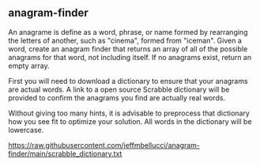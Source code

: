 ## anagram-finder


An anagrame is define as a word, phrase, or name formed by rearranging the letters of another, such as "cinema", formed from "iceman".  Given a word, create an anagram finder that returns an array of all of the possible anagrams for that word, not including itself.  If no anagrams exist, return an empty array.

First you will need to download a dictionary to ensure that your anagrams are actual words.  A link to a open source Scrabble dictionary will be provided to confirm the anagrams you find are actually real words.

Without giving too many hints, it is advisable to preprocess that dictionary how you see fit to optimize your solution. All words in the dictionary will be lowercase.

https://raw.githubusercontent.com/jeffmbellucci/anagram-finder/main/scrabble_dictionary.txt
